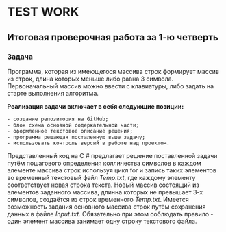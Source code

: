 # TEST WORK

## Итоговая проверочная работа за 1-ю четверть

### Задача
Программа, которая из имеющегося массива строк формирует массив из строк, длина которых меньше либо равна 3 символа. Первоначальный массив можно ввести с клавиатуры, либо задать на старте выполнения алгоритма.

**Реализация задачи включает в себя следующие позиции:**

    - создание репозитория на GitHub;
    - блок схема основной содержательной части;
    - оформленное текстовое описание решения;
    - программа решающая посталенную выше задачу;
    - использовать контроль версий в работе над проектом.

Представленный код на С # предлагает решение поставленной задачи путём пошагового определения колличества символов в каждом элементе массива строк используя цикл for и запись таких элементов во временный текстовый файл *Temp.txt*, где каждому элементу соответствует новая строка текста. Новый массив состоящий из элементов заданного массива, длинна которых не превышает 3-х символов, создаётся из строк временного *Temp.txt*.
Имеется возможность задания основного массива строк путём сохранения данных в файле *Input.txt*. Обязательно при этом соблюдать правило - один элемент массива занимает одну строку текстового файла.
